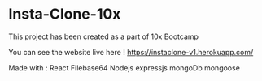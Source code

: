 # Insta-Clone-10x

This project has been created as a part of 10x Bootcamp


You can see the website live here !
https://instaclone-v1.herokuapp.com/

Made with :
React
Filebase64
Nodejs
expressjs
mongoDb
mongoose
